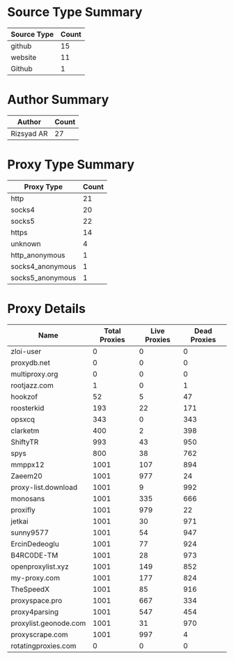 # Source Type Summary

| Source Type | Count |
|-------------|-------|
| github | 15 |
| website | 11 |
| Github | 1 |


# Author Summary

| Author | Count |
|--------|-------|
| Rizsyad AR | 27 |


# Proxy Type Summary

| Proxy Type | Count |
|------------|-------|
| http | 21 |
| socks4 | 20 |
| socks5 | 22 |
| https | 14 |
| unknown | 4 |
| http_anonymous | 1 |
| socks4_anonymous | 1 |
| socks5_anonymous | 1 |


# Proxy Details

| Name | Total Proxies | Live Proxies | Dead Proxies |
|------|---------------|--------------|---------------|
| zloi-user | 0 | 0 | 0 |
| proxydb.net | 0 | 0 | 0 |
| multiproxy.org | 0 | 0 | 0 |
| rootjazz.com | 1 | 0 | 1 |
| hookzof | 52 | 5 | 47 |
| roosterkid | 193 | 22 | 171 |
| opsxcq | 343 | 0 | 343 |
| clarketm | 400 | 2 | 398 |
| ShiftyTR | 993 | 43 | 950 |
| spys | 800 | 38 | 762 |
| mmppx12 | 1001 | 107 | 894 |
| Zaeem20 | 1001 | 977 | 24 |
| proxy-list.download | 1001 | 9 | 992 |
| monosans | 1001 | 335 | 666 |
| proxifly | 1001 | 979 | 22 |
| jetkai | 1001 | 30 | 971 |
| sunny9577 | 1001 | 54 | 947 |
| ErcinDedeoglu | 1001 | 77 | 924 |
| B4RC0DE-TM | 1001 | 28 | 973 |
| openproxylist.xyz | 1001 | 149 | 852 |
| my-proxy.com | 1001 | 177 | 824 |
| TheSpeedX | 1001 | 85 | 916 |
| proxyspace.pro | 1001 | 667 | 334 |
| proxy4parsing | 1001 | 547 | 454 |
| proxylist.geonode.com | 1001 | 31 | 970 |
| proxyscrape.com | 1001 | 997 | 4 |
| rotatingproxies.com | 0 | 0 | 0 |
